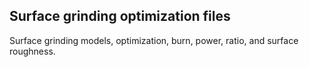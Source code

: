 ## Surface grinding optimization files

Surface grinding models, optimization, burn, power, ratio, and surface roughness.